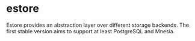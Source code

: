 estore
====

Estore provides an abstraction layer over different storage backends. The first stable version aims to support at least PostgreSQL and Mnesia.
